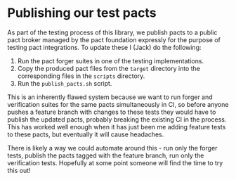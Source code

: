 # Publishing our test pacts

As part of the testing process of this library, we publish pacts to a public pact broker managed by the pact foundation expressly for
the purpose of testing pact integrations. To update these I (Jack) do the following: 

1. Run the pact forger suites in one of the testing implementations. 
2. Copy the produced pact files from the `target` directory into the corresponding files in the `scripts` directory. 
3. Run the `publish_pacts.sh` script. 

This is an inherently flawed system because we want to run forger and verification suites for the same pacts simultaneously in CI, so 
before anyone pushes a feature branch with changes to these tests they would have to publish the updated pacts, probably breaking the 
existing CI in the process. This has worked well enough when it has just been me adding feature tests to these pacts, but eventually it 
will cause headaches. 

There is likely a way we could automate around this - run only the forger tests, publish the pacts tagged with the feature branch, run only 
the verification tests. Hopefully at some point someone will find the time to try this out! 